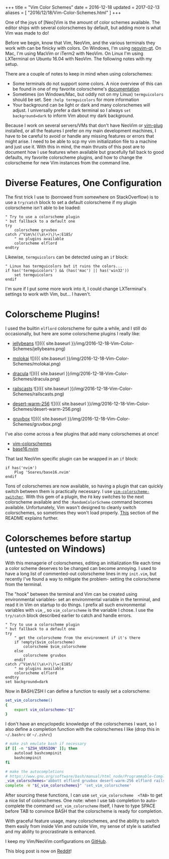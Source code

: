 +++
title = "Vim Color Schemes"
date = 2016-12-18
updated = 2017-02-13
aliases = [ "2016/12/18/Vim-Color-Schemes.html" ]
+++

One of the joys of [Neo]Vim is the amount of color schemes available. The editor
ships with several colorschemes by default, but adding more is what Vim was made
to do!

Before we begin, know that Vim, NeoVim, and the various terminals they work with
can be finicky with colors. On Windows, I'm using
[neovim-qt](https://github.com/equalsraf/neovim-qt). On Mac, I'm using MacVim
or iTerm2 with NeoVim. On Linux I'm using LXTerminal on Ubuntu 16.04 with
NeoVim. The following notes with my setup.

There are a couple of notes to keep in mind when using colorschemes:

- Some terminals do not support some colors. A nice overview of this can be
  found in one of my favorite colorscheme's
  [documentation](https://github.com/morhetz/gruvbox/wiki/Terminal-specific)
- Sometimes (on Windows/Mac, but oddly not on my Linux) `termguicolors` should
  be set. See `:help termguicolors` for more information
- Your background can be light or dark and many colorschemes will adjust. I
  universally prefer a dark terminal so I always `set background=dark` to
  inform Vim about my dark background.

Because I work on several servers/VMs that don't have NeoVim or
[vim-plug](https://github.com/junegunn/vim-plug) installed, or all the features
I prefer on my main development machines, I have to be careful to avoid or
handle any missing features or errors that might arise. I need to be able to
scp my vim initialization file to a machine and just use it. With this in
mind, the main thrusts of this post are to document how I use features when
available but gracefully fall back to good defaults, my favorite colorscheme
plugins, and how to change the colorscheme for new Vim instances from the
command line.

# Diverse Features, One Configuration

The first trick I use to (borrowed from somewhere on StackOverflow) is
to use a `try/catch` block to set a default colorscheme if my plugin
colorscheme isn't able to be loaded:

```vim
" Try to use a colorscheme plugin
" but fallback to a default one
try
    colorscheme gruvbox
catch /^Vim\%((\a\+)\)\=:E185/
    " no plugins available
    colorscheme elflord
endtry
```

Likewise, `termguicolors` can be detected using an `if` block:

```vim
" Linux has termguicolors but it ruins the colors...
if has('termguicolors') && (has('mac') || has('win32'))
    set termguicolors
endif
```

I'm sure if I put some more work into it, I could change LXTerminal's settings
to work with Vim, but... I haven't.

# Colorscheme Plugins!

I used the builtin `elflord` colorscheme for quite a while, and I still do
occasionally, but here are some colorscheme plugins I really like:

- [jellybeans](https://github.com/nanotech/jellybeans.vim)
![]({{ site.baseurl }}/img/2016-12-18-Vim-Color-Schemes/jellybeans.png)

- [molokai](https://github.com/tomasr/molokai)
![]({{ site.baseurl }}/img/2016-12-18-Vim-Color-Schemes/molokai.png)

- [dracula](https://github.com/dracula/vim)
![]({{ site.baseurl }}/img/2016-12-18-Vim-Color-Schemes/dracula.png)

- [railscasts](https://github.com/jpo/vim-railscasts-theme)
![]({{ site.baseurl }}/img/2016-12-18-Vim-Color-Schemes/railscasts.png)

- [desert-warm-256](https://github.com/rainux/vim-desert-warm-256)
![]({{ site.baseurl }}/img/2016-12-18-Vim-Color-Schemes/desert-warm-256.png)

- [gruvbox](https://github.com/morhetz/gruvbox)
![]({{ site.baseurl }}/img/2016-12-18-Vim-Color-Schemes/gruvbox.png)

I've also come across a few plugins that add many colorschemes at once!

- [vim-colorschemes](https://github.com/flazz/vim-colorschemes)
- [base16.nvim](https://github.com/Soares/base16.nvim)

That last NeoVim specific plugin can be wrapped in an `if` block:

```vim
if has('nvim')
    Plug 'Soares/base16.nvim'
endif
```

Tons of colorschemes are now available, so having a plugin that can quickly switch
between them is practically necessary. I use
[`vim-colorscheme-switcher`](https://github.com/xolox/vim-colorscheme-switcher).
With this gem of a plugin, the `F8` key switches to the next colorscheme
available and the `:RandomColorScheme` command becomes available. Unfortunately,
Vim wasn't designed to cleanly switch colorschemes, so sometimes they won't load
properly. [This](https://github.com/xolox/vim-colorscheme-switcher#known-problems) section
of the README explains further.

# Colorschemes before startup (untested on Windows)

With this menagerie of colorschemes, editing an initialization file each time a
color scheme deserves to be changed can become annoying. I used to have a long
list of commented-out colorscheme lines in my `init.vim`, but recently I've
found a way to mitigate the problem- setting the colorscheme from the terminal.

The "hook" between the terminal and Vim can be created using environmental
variables- set an environmental variable in the terminal, and read it in Vim on
startup to do things. I prefix all such environmental variables with `vim_`, so
`vim_colorscheme` is the variable I chose. I use the `try/catch` block described
earlier to catch and handle errors.

```vim
" Try to use a colorscheme plugin
" but fallback to a default one
try
    " get the colorscheme from the environment if it's there
    if !empty($vim_colorscheme)
        colorscheme $vim_colorscheme
    else
        colorscheme gruvbox
    endif
catch /^Vim\%((\a\+)\)\=:E185/
    " no plugins available
    colorscheme elflord
endtry
set background=dark
```

Now in BASH/ZSH I can define a function to easily set a colorscheme:

```bash
set_vim_colorscheme()
{
    export vim_colorscheme="$1"
}
```

I don't have an encyclopedic knowledge of the colorschemes I want, so I also
define a completion function with the colorschemes I like (drop this in
`~/.bashrc` or `~/.zshrc`)

```bash
# make zsh emulate bash if necessary
if [[ -n "$ZSH_VERSION" ]]; then
    autoload bashcompinit
    bashcompinit
fi

# make the autocompletions
# https://www.gnu.org/software/bash/manual/html_node/Programmable-Completion-Builtins.html
_vim_colorschemes='abbott elflord gruvbox desert-warm-256 elflord railscasts dracula 0x7A69_dark desertedocean'
complete -W "${_vim_colorschemes}" 'set_vim_colorscheme'
```

After sourcing these functions, I can use `set_vim_colorscheme  <TAB>` to get a
nice list of colorschemes. One note: when I use tab completion to
auto-complete the command `set_vim_colorscheme` itself, I have to type SPACE
before TAB to convince BASH that the colorscheme is ready for completion.

With graceful feature usage, many colorschemes, and the ability to switch them
easily from inside Vim and outside Vim, my sense of style is satisfied and my
ability to procrastinate is enhanced.

I keep my Vim/NeoVim configurations on [GitHub](https://github.com/bbkane/nvim).

This blog post is now on [Reddit](https://www.reddit.com/r/vim/comments/5mfl8g/vim_color_schemes/)!
